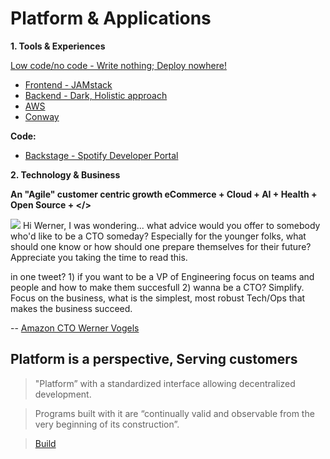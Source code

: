 # Platform & Applications

**1. Tools & Experiences**

[Low code/no code - Write nothing; Deploy nowhere!](https://twitter.com/kelseyhightower/status/961026365146320896)
* [Frontend - JAMstack](https://snipcart.com/blog/jamstack)
* [Backend - Dark, Holistic approach](https://medium.com/darklang/the-design-of-dark-59f5d38e52d2)
* [AWS](https://aws.amazon.com/amplify/)
* [Conway](https://twitter.com/conways_law/status/1238539198203822081)

**Code:**
* [Backstage - Spotify Developer Portal](https://labs.spotify.com/2020/04/21/how-we-use-backstage-at-spotify/)

**2. Technology & Business**

**An "Agile" customer centric growth eCommerce + Cloud + AI + Health + Open Source + </>**

![](https://github.com/ankumar/Architecture/blob/master/images/Werner.png)
Hi Werner, I was wondering... what advice would you offer to somebody who'd like to be a CTO someday? Especially for the younger folks, what should one know or how should one prepare themselves for their future? Appreciate you taking the time to read this.

in one tweet? 1) if you want to be a VP of Engineering focus on teams and people and how to make them succesfull 2) wanna be a CTO? Simplify.  Focus on the business, what is the simplest, most robust Tech/Ops that makes the business succeed.

-- [Amazon CTO Werner Vogels](https://queue.acm.org/detail.cfm?id=1142065)

## Platform is a perspective, Serving customers 
> "Platform” with a standardized interface allowing decentralized development.

> Programs built with it are “continually valid and observable from the very beginning of its construction”.

> [Build](https://github.com/ankumar/Architecture/blob/master/Patterns/Stuff.md)


